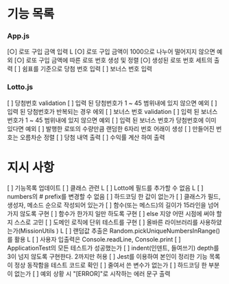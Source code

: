 # 기능 목록
### App.js
[○] 로또 구입 금액 입력
    L [○] 로또 구입 금액이 1000으로 나누어 떨어지지 않으면 예외
[○] 로또 구입 금액에 따른 로또 번호 생성 및 정렬
[○] 생성된 로또 번호 세트의 출력 
[ ] 쉼표를 기준으로 당첨 번호 입력
[ ] 보너스 번호 입력

### Lotto.js
[ ] 당첨번호 validation
    [ ] 입력 된 당첨번호가 1 ~ 45 범위내에 있지 않으면 예외
    [ ] 입력 된 당첨번호가 반복되는 경우 에외
[ ] 보너스 번호 validation
    [ ] 입력 된 보너스 번호가 1 ~ 45 범위내에 있지 않으면 예외
    [ ] 입력 된 보너스 번호가 당첨번호에 이미 있다면 예외
[ ] 발행한 로또의 수량만큼 랜덤한 6자리 번호 어래이 생성
[ ] 만들어진 번호는 오름차순 정렬
[ ] 당첨 내역 출력
[ ] 수익률 계산 하여 출력


# 지시 사항
[ ] 기능목록 업데이트
[ ] 클래스 관련
     L [ ] Lotto에 필드를 추가할 수 없음
     L [ ] numbers의 # prefix를 변경할 수 없음
[ ] 하드코딩 한 값이 없는가
[ ] 클래스가 필드, 생성자, 메소드 순으로 작성되어 있는가
[ ] 함수(또는 메스드)의 길이가 15라인을 넘어가지 않도록 구현
[ ] 함수가 한가지 일만 하도록 구현
[ ] else 지양 어떤 시점에 써야 할지 스스로 고민
[ ] 도메인 로직에 단위 테스트를 구현
[ ] 올바른 라이브러리를 사용하얐는가(MissionUtils )
     L [ ] 랜덤값 추출은 Random.pickUniqueNumbersInRange()를 활용
     L [ ] 사용자 입출력은 Console.readLine, Console.print
[ ] ApplicationTest의 모든 테스트가 성공했는가
[ ] indent(인덴트, 들여쓰기) depth를 3이 넘지 않도록 구현한다. 2까지만 허용
[ ] Jest를 이용하여 본인이 정리한 기능 목록이 정상 동작함을 테스트 코드로 확인
[ ] 줄여서 쓴 변수가 없는가
[ ] 하드코딩 한 부분이 없는가
[ ] 예외 상황 시 "[ERROR]"로 시작하는 에러 문구 출력